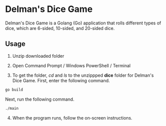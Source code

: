 # Delman's Dice Game

Delman's Dice Game is a Golang (Go) application that rolls different types of dice, which are 6-sided, 10-sided, and 20-sided dice.

## Usage

1. Unzip downloaded folder

2. Open Command Prompt / Windows PowerShell / Terminal

3. To get the folder, *cd* and *ls* to the unzippped **dice** folder for Delman's Dice Game.
First, enter the following command.
``` bash
go build 
```
Next, run the following command.
``` bash
./main
```

4. When the program runs, follow the on-screen instructions.
